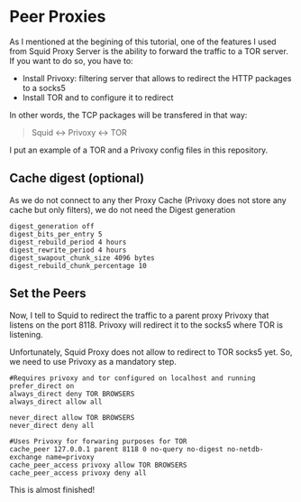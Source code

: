 # Peer Proxies

As I mentioned at the begining of this tutorial, one of the features I used from Squid Proxy Server is the ability to forward the traffic to a TOR server.
If you want to do so, you have to:

- Install Privoxy: filtering server that allows to redirect the HTTP packages to a socks5
- Install TOR and to configure it to redirect 

In other words, the TCP packages will be transfered in that way:

>Squid <-> Privoxy <-> TOR


I put an example of a TOR and a Privoxy config files in this repository.


## Cache digest (optional)

As we do not connect to any ther Proxy Cache (Privoxy does not store any cache but only filters), we do not need the Digest generation

```
digest_generation off
digest_bits_per_entry 5 
digest_rebuild_period 4 hours
digest_rewrite_period 4 hours
digest_swapout_chunk_size 4096 bytes 
digest_rebuild_chunk_percentage 10
```

## Set the Peers

Now, I tell to Squid to redirect the traffic to a parent proxy Privoxy that listens on the port 8118.
Privoxy will redirect it to the socks5 where TOR is listening.

Unfortunately, Squid Proxy does not allow to redirect to TOR socks5 yet. So, we need to use Privoxy as a mandatory step.

```
#Requires privoxy and tor configured on localhost and running
prefer_direct on
always_direct deny TOR BROWSERS
always_direct allow all

never_direct allow TOR BROWSERS
never_direct deny all

#Uses Privoxy for forwaring purposes for TOR
cache_peer 127.0.0.1 parent 8118 0 no-query no-digest no-netdb-exchange name=privoxy
cache_peer_access privoxy allow TOR BROWSERS 
cache_peer_access privoxy deny all
```

This is almost finished!
